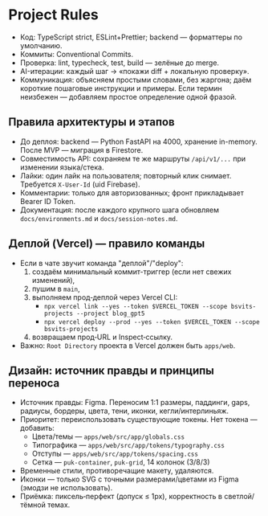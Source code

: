 # Project Rules
- Код: TypeScript strict, ESLint+Prettier; backend — форматтеры по умолчанию.
- Коммиты: Conventional Commits.
- Проверка: lint, typecheck, test, build — зелёные до merge.
- AI-итерации: каждый шаг → «покажи diff + локальную проверку».
- Коммуникация: объясняем простыми словами, без жаргона; даём короткие пошаговые инструкции и примеры. Если термин неизбежен — добавляем простое определение одной фразой.

## Правила архитектуры и этапов
- До деплоя: backend — Python FastAPI на 4000, хранение in-memory. После MVP — миграция в Firestore.
- Совместимость API: сохраняем те же маршруты `/api/v1/...` при изменении языка/стека.
- Лайки: один лайк на пользователя; повторный клик снимает. Требуется `X-User-Id` (uid Firebase).
- Комментарии: только для авторизованных; фронт прикладывает Bearer ID Token.
- Документация: после каждого крупного шага обновляем `docs/environments.md` и `docs/session-notes.md`.

## Деплой (Vercel) — правило команды
- Если в чате звучит команда "деплой"/"deploy":
  1) создаём минимальный коммит-триггер (если нет свежих изменений),
  2) пушим в `main`,
  3) выполняем прод‑деплой через Vercel CLI:
     - `npx vercel link --yes --token $VERCEL_TOKEN --scope bsvits-projects --project blog_gpt5`
     - `npx vercel deploy --prod --yes --token $VERCEL_TOKEN --scope bsvits-projects`
  4) возвращаем прод‑URL и Inspect‑ссылку.
- Важно: `Root Directory` проекта в Vercel должен быть `apps/web`.

## Дизайн: источник правды и принципы переноса
- Источник правды: Figma. Переносим 1:1 размеры, паддинги, gaps, радиусы, бордеры, цвета, тени, иконки, кегли/интерлиньяж.
- Приоритет: переиспользовать существующие токены. Нет токена — добавить: 
  - Цвета/темы — `apps/web/src/app/globals.css`
  - Типографика — `apps/web/src/app/tokens/typography.css`
  - Отступы — `apps/web/src/app/tokens/spacing.css`
  - Сетка — `puk-container`, `puk-grid`, 14 колонок (3/8/3)
- Временные стили, противоречащие макету, удаляются.
- Иконки — только SVG c точными размерами/цветами из Figma (эмодзи не использовать).
- Приёмка: пиксель‑перфект (допуск ≤ 1px), корректность в светлой/тёмной темах.
